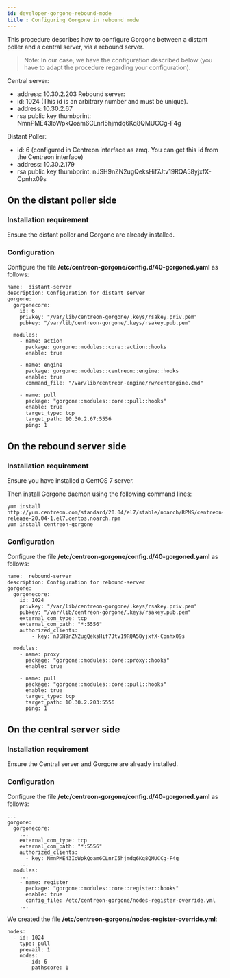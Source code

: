 ```yaml
---
id: developer-gorgone-rebound-mode
title : Configuring Gorgone in rebound mode
---
```


This procedure describes how to configure Gorgone between a distant poller and a central server, via a rebound server.

> Note: In our case, we have the configuration described below (you have to adapt the procedure regarding your configuration).

Central server:
- address: 10.30.2.203
Rebound server:
- id: 1024 (This id is an arbitrary number and must be unique).
- address: 10.30.2.67
- rsa public key thumbprint: NmnPME43IoWpkQoam6CLnrI5hjmdq6Kq8QMUCCg-F4g

Distant Poller:
- id: 6 (configured in Centreon interface as zmq. You can get this id from the Centreon interface)
- address: 10.30.2.179
- rsa public key thumbprint: nJSH9nZN2ugQeksHif7Jtv19RQA58yjxfX-Cpnhx09s

## On the distant poller side

### Installation requirement
Ensure the distant poller and Gorgone are already installed.

### Configuration
Configure the file **/etc/centreon-gorgone/config.d/40-gorgoned.yaml** as follows:

```shell
name:  distant-server
description: Configuration for distant server
gorgone:
  gorgonecore:
    id: 6
    privkey: "/var/lib/centreon-gorgone/.keys/rsakey.priv.pem"
    pubkey: "/var/lib/centreon-gorgone/.keys/rsakey.pub.pem"

  modules:
    - name: action
      package: gorgone::modules::core::action::hooks
      enable: true

    - name: engine
      package: gorgone::modules::centreon::engine::hooks
      enable: true
      command_file: "/var/lib/centreon-engine/rw/centengine.cmd"

    - name: pull
      package: "gorgone::modules::core::pull::hooks"
      enable: true
      target_type: tcp
      target_path: 10.30.2.67:5556
      ping: 1
```

## On the rebound server side

### Installation requirement
Ensure you have installed a CentOS 7 server.

Then install Gorgone daemon using the following command lines:

```shell
yum install http://yum.centreon.com/standard/20.04/el7/stable/noarch/RPMS/centreon-release-20.04-1.el7.centos.noarch.rpm
yum install centreon-gorgone
```

### Configuration
Configure the file **/etc/centreon-gorgone/config.d/40-gorgoned.yaml** as follows:

```shell
name:  rebound-server
description: Configuration for rebound-server
gorgone:
  gorgonecore:
    id: 1024
    privkey: "/var/lib/centreon-gorgone/.keys/rsakey.priv.pem"
    pubkey: "/var/lib/centreon-gorgone/.keys/rsakey.pub.pem"
    external_com_type: tcp
    external_com_path: "*:5556"
    authorized_clients:
        - key: nJSH9nZN2ugQeksHif7Jtv19RQA58yjxfX-Cpnhx09s

  modules:
    - name: proxy
      package: "gorgone::modules::core::proxy::hooks"
      enable: true

    - name: pull
      package: "gorgone::modules::core::pull::hooks"
      enable: true
      target_type: tcp
      target_path: 10.30.2.203:5556
      ping: 1
```

## On the central server side

### Installation requirement
Ensure the Central server and Gorgone are already installed.

### Configuration
Configure the file **/etc/centreon-gorgone/config.d/40-gorgoned.yaml** as follows:

```shell
...
gorgone:
  gorgonecore:
    ...
    external_com_type: tcp
    external_com_path: "*:5556"
    authorized_clients:
      - key: NmnPME43IoWpkQoam6CLnrI5hjmdq6Kq8QMUCCg-F4g
    ...
  modules:
    ...
    - name: register
      package: "gorgone::modules::core::register::hooks"
      enable: true
      config_file: /etc/centreon-gorgone/nodes-register-override.yml
    ...
```

We created the file **/etc/centreon-gorgone/nodes-register-override.yml**:

```shell
nodes:
  - id: 1024
    type: pull
    prevail: 1
    nodes:
      - id: 6
        pathscore: 1
```
